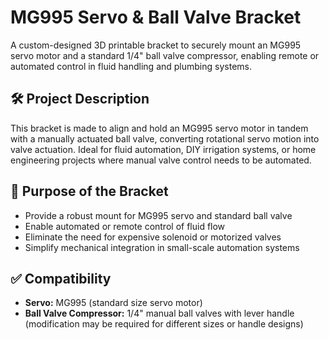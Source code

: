 # MG995 Servo & Ball Valve Bracket

A custom-designed 3D printable bracket to securely mount an MG995 servo motor and a standard 1/4" ball valve compressor, enabling remote or automated control in fluid handling and plumbing systems.

## 🛠️ Project Description

This bracket is made to align and hold an MG995 servo motor in tandem with a manually actuated ball valve, converting rotational servo motion into valve actuation. Ideal for fluid automation, DIY irrigation systems, or home engineering projects where manual valve control needs to be automated.

## 🎯 Purpose of the Bracket

- Provide a robust mount for MG995 servo and standard ball valve
- Enable automated or remote control of fluid flow
- Eliminate the need for expensive solenoid or motorized valves
- Simplify mechanical integration in small-scale automation systems

## ✅ Compatibility
- **Servo:** MG995 (standard size servo motor)
- **Ball Valve Compressor:** 1/4" manual ball valves with lever handle (modification may be required for different sizes or handle designs)

